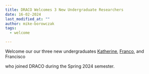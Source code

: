 ```yaml
---
title: DRACO Welcomes 3 New Undergraduate Researchers
date: 16-02-2024
last_modified_at: ""
author: mike-borowczak
tags:
  - welcome

---
```


<!-- excerpt start -->
Welcome our our three new undergraduates [Katherine](/members/katherine-doyle.html), [Franco](/members/franco-mezzarapa.html), and Francisco
<!-- excerpt end -->
who joined DRACO during the Spring 2024 semester.
